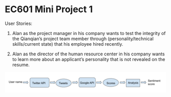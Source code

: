 # EC601 Mini Project 1

User Stories:

1. Alan as the project manager in his company wants to test the integrity of the Qianqian’s project team member through (personality/technical skills/current state) that his employee hired recently.

2. Alan as the director of the human resource center in his company wants to learn more about an applicant’s personality that is not revealed on the resume. 


![floatchart](/floatchart.png)
